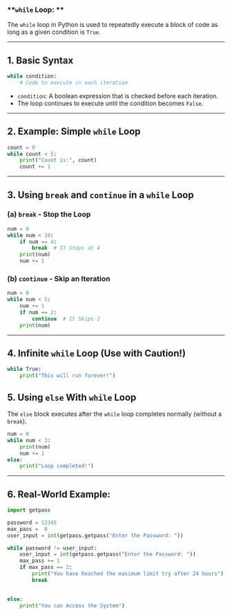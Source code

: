 

### **`while` Loop: **
The `while` loop in Python is used to repeatedly execute a block of code as long as a given condition is `True`.

---

## **1. Basic Syntax**
```python
while condition:
    # Code to execute in each iteration
```

- `condition`: A boolean expression that is checked before each iteration.
- The loop continues to execute until the condition becomes `False`.

---

## **2. Example: Simple `while` Loop**
```python
count = 0
while count < 5:
    print("Count is:", count)
    count += 1
```

---

## **3. Using `break` and `continue` in a `while` Loop**
### **(a) `break` - Stop the Loop**
```python
num = 0
while num < 10:
    if num == 4:
        break  # It Stops at 4
    print(num)
    num += 1
```

### **(b) `continue` - Skip an Iteration**
```python
num = 0
while num < 5:
    num += 1
    if num == 2:
        continue  # It Skips 2
    print(num)
```

---

## **4. Infinite `while` Loop (Use with Caution!)**
```python
while True:
    print("This will run forever!")
```


## **5. Using `else` With `while` Loop**
The `else` block executes after the `while` loop completes normally (without a `break`).
```python
num = 0
while num < 3:
    print(num)
    num += 1
else:
    print("Loop completed!")
```

---

## **6. Real-World Example:**
```python
import getpass

password = 12345
max_pass =  0 
user_input = int(getpass.getpass("Enter the Password: "))

while password != user_input:
    user_input = int(getpass.getpass("Enter the Password: "))
    max_pass += 1
    if max_pass == 2:
        print("You have Reached the maximum limit try after 24 hours")
        break
    

else:
    print("You can Access the System")

```
